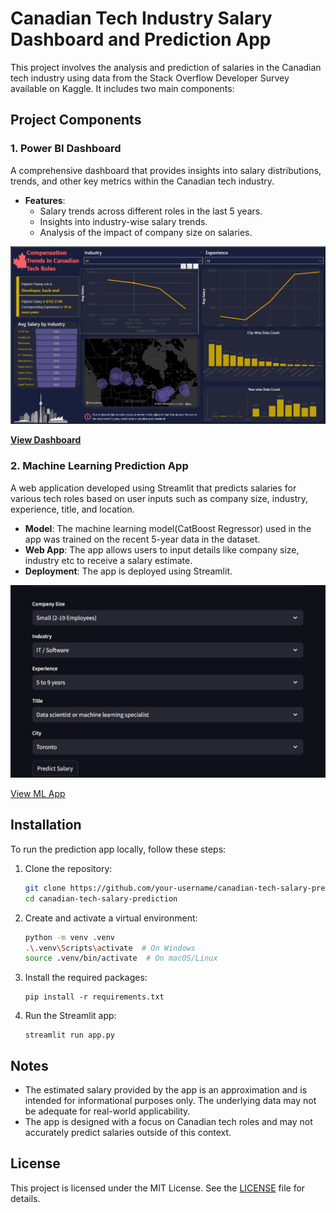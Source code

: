 # Canadian Tech Industry Salary Dashboard and Prediction App

This project involves the analysis and prediction of salaries in the Canadian tech industry using data from the Stack Overflow Developer Survey available on Kaggle. It includes two main components:

## Project Components

### 1. Power BI Dashboard
 A comprehensive dashboard that provides insights into salary distributions, trends, and other key metrics within the Canadian tech industry.
 
- **Features**:
  - Salary trends across different roles in the last 5 years.
  - Insights into industry-wise salary trends.
  - Analysis of the impact of company size on salaries.
    
![](Dashboard.png)

[**View Dashboard**](URL)

### 2. Machine Learning Prediction App
A web application developed using Streamlit that predicts salaries for various tech roles based on user inputs such as company size, industry, experience, title, and location.

- **Model**: The machine learning model(CatBoost Regressor) used in the app was trained on the recent 5-year data in the dataset.
- **Web App**: The app allows users to input details like company size, industry etc to receive a salary estimate.
- **Deployment**: The app is deployed using Streamlit.

![](Salary-app.jpg)

[View ML App](https://canadian-tech-job-salary-prediction-and-analysis-hwi24aoawtwoi.streamlit.app/)

## Installation

To run the prediction app locally, follow these steps:

1. Clone the repository:
   ```bash
   git clone https://github.com/your-username/canadian-tech-salary-prediction.git
   cd canadian-tech-salary-prediction
   ```

2. Create and activate a virtual environment:
   ```bash
   python -m venv .venv
   .\.venv\Scripts\activate  # On Windows
   source .venv/bin/activate  # On macOS/Linux
   ```

3. Install the required packages:
   ```
   pip install -r requirements.txt
   ```

4. Run the Streamlit app:
   ```
   streamlit run app.py
   ```


## Notes

- The estimated salary provided by the app is an approximation and is intended for informational purposes only. The underlying data may not be adequate for real-world applicability.
- The app is designed with a focus on Canadian tech roles and may not accurately predict salaries outside of this context.

## License

This project is licensed under the MIT License. See the [LICENSE](LICENSE) file for details.

